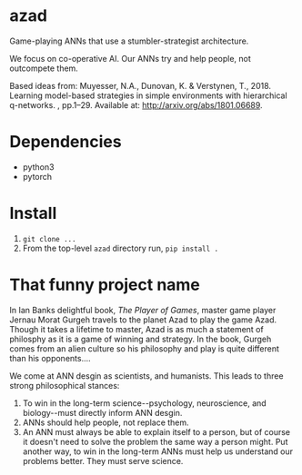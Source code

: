 # azad

Game-playing ANNs that use a stumbler-strategist architecture. 

We focus on co-operative AI. Our ANNs try and help people, not outcompete them.

Based ideas from: Muyesser, N.A., Dunovan, K. & Verstynen, T., 2018. Learning model-based strategies in simple environments with hierarchical q-networks. , pp.1–29. Available at: http://arxiv.org/abs/1801.06689.


# Dependencies

- python3
- pytorch


# Install

1. `git clone ...`
2. From the top-level `azad` directory run, `pip install .`


# That funny project name

In Ian Banks delightful book, *The Player of Games*, master game player Jernau Morat Gurgeh travels to the planet Azad to play the game Azad. Though it takes a lifetime to master, Azad is as much a statement of philosphy as it is a game of winning and strategy. In the book, Gurgeh comes from an alien culture so his philosophy and play is quite different than his opponents....

We come at ANN desgin as scientists, and humanists. This leads to three strong philosophical stances:

1. To win in the long-term science--psychology, neuroscience, and biology--must directly inform ANN desgin.
2. ANNs should help people, not replace them.
3. An ANN must always be able to explain itself to a person, but of course it doesn't need to solve the problem the same way a person might. Put another way, to win in the long-term ANNs must help us understand our problems better. They must serve science.